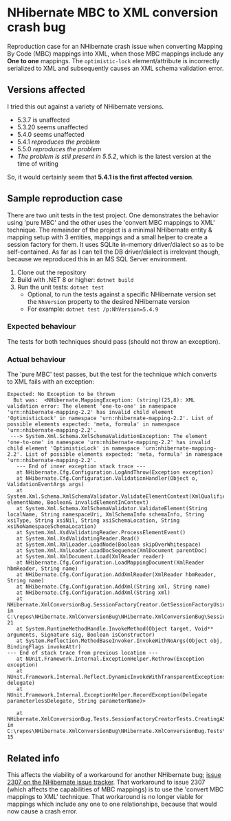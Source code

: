 # NHibernate MBC to XML conversion crash bug

Reproduction case for an NHibernate crash issue when converting Mapping By Code (MBC) mappings into XML, when those MBC mappings include any **One to one** mappings.
The `optimistic-lock` element/attribute is incorrectly serialized to XML and subsequently causes an XML schema validation error.

## Versions affected

I tried this out against a variety of NHibernate versions.

* 5.3.7 is unaffected
* 5.3.20 seems unaffected
* 5.4.0 seems unaffected
* 5.4.1 _reproduces the problem_
* 5.5.0 _reproduces the problem_
* _The problem is still present in 5.5.2_, which is the latest version at the time of writing

So, it would certainly seem that **5.4.1 is the first affected version**.

## Sample reproduction case

There are two unit tests in the test project.  One demonstrates the behavior using 'pure MBC' and the other uses the 'convert MBC mappings to XML' technique.
The remainder of the project is a minimal NHibernate entity & mapping setup with 3 entities, mappings and a small helper to create a session factory for them.
It uses SQLite in-memory driver/dialect so as to be self-contained.
As far as I can tell the DB driver/dialect is irrelevant though, because we reproduced this in an MS SQL Server environment.

1. Clone out the repository
2. Build with .NET 8 or higher: `dotnet build`
3. Run the unit tests: `dotnet test`
    * Optional, to run the tests against a specific NHibernate version set the `NhVersion` property to the desired NHibernate version
    * For example: `dotnet test /p:NhVersion=5.4.9`

### Expected behaviour

The tests for both techniques should pass (should not throw an exception).

### Actual behaviour

The 'pure MBC' test passes, but the test for the technique which converts to XML fails with an exception:

```text
Expected: No Exception to be thrown
  But was:  <NHibernate.MappingException: (string)(25,8): XML validation error: The element 'one-to-one' in namespace 'urn:nhibernate-mapping-2.2' has invalid child element 'OptimisticLock' in namespace 'urn:nhibernate-mapping-2.2'. List of possible elements expected: 'meta, formula' in namespace 'urn:nhibernate-mapping-2.2'.
 ---> System.Xml.Schema.XmlSchemaValidationException: The element 'one-to-one' in namespace 'urn:nhibernate-mapping-2.2' has invalid child element 'OptimisticLock' in namespace 'urn:nhibernate-mapping-2.2'. List of possible elements expected: 'meta, formula' in namespace 'urn:nhibernate-mapping-2.2'.
   --- End of inner exception stack trace ---
   at NHibernate.Cfg.Configuration.LogAndThrow(Exception exception)
   at NHibernate.Cfg.Configuration.ValidationHandler(Object o, ValidationEventArgs args)
   at System.Xml.Schema.XmlSchemaValidator.ValidateElementContext(XmlQualifiedName elementName, Boolean& invalidElementInContext)
   at System.Xml.Schema.XmlSchemaValidator.ValidateElement(String localName, String namespaceUri, XmlSchemaInfo schemaInfo, String xsiType, String xsiNil, String xsiSchemaLocation, String xsiNoNamespaceSchemaLocation)
   at System.Xml.XsdValidatingReader.ProcessElementEvent()
   at System.Xml.XsdValidatingReader.Read()
   at System.Xml.XmlLoader.LoadNode(Boolean skipOverWhitespace)
   at System.Xml.XmlLoader.LoadDocSequence(XmlDocument parentDoc)
   at System.Xml.XmlDocument.Load(XmlReader reader)
   at NHibernate.Cfg.Configuration.LoadMappingDocument(XmlReader hbmReader, String name)
   at NHibernate.Cfg.Configuration.AddXmlReader(XmlReader hbmReader, String name)
   at NHibernate.Cfg.Configuration.AddXml(String xml, String name)
   at NHibernate.Cfg.Configuration.AddXml(String xml)
   at NHibernate.XmlConversionBug.SessionFactoryCreator.GetSessionFactoryUsingXmlConversion() in C:\repos\NHibernate.XmlConversionBug\NHibernate.XmlConversionBug\SessionFactoryCreator.cs:line 21
   at System.RuntimeMethodHandle.InvokeMethod(Object target, Void** arguments, Signature sig, Boolean isConstructor)
   at System.Reflection.MethodBaseInvoker.InvokeWithNoArgs(Object obj, BindingFlags invokeAttr)
--- End of stack trace from previous location ---
   at NUnit.Framework.Internal.ExceptionHelper.Rethrow(Exception exception)
   at NUnit.Framework.Internal.Reflect.DynamicInvokeWithTransparentExceptions(Delegate delegate)
   at NUnit.Framework.Internal.ExceptionHelper.RecordException(Delegate parameterlessDelegate, String parameterName)>

   at NHibernate.XmlConversionBug.Tests.SessionFactoryCreatorTests.CreatingASessionFactoryWithMbcConvertedToXmlShouldNotThrow() in C:\repos\NHibernate.XmlConversionBug\NHibernate.XmlConversionBug.Tests\SessionFactoryCreatorTests.cs:line 15
```

## Related info

This affects the viability of a workaround for another NHibernate bug; [issue 2307 on the NHibernate issue tracker](https://github.com/nhibernate/nhibernate-core/issues/2307).
That workaround to issue 2307 (which affects the capabilities of MBC mappings) is to use the 'convert MBC mappings to XML' technique.
That workaround is no longer viable for mappings which include any one to one relationships, because that would now cause a crash error.
